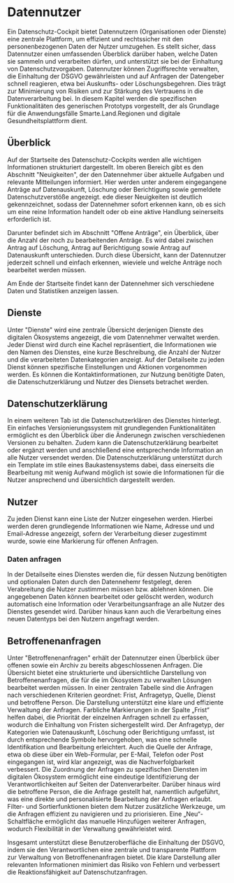 # Datennutzer
Ein Datenschutz-Cockpit bietet Datennutzern (Organisationen oder Dienste) eine zentrale Plattform, um effizient und rechtssicher mit den personenbezogenen Daten der Nutzer umzugehen. Es stellt sicher, dass Datennutzer einen umfassenden Überblick darüber haben, welche Daten sie sammeln und verarbeiten dürfen, und unterstützt sie bei der Einhaltung von Datenschutzvorgaben. Datennutzer können Zugriffsrechte verwalten, die Einhaltung der DSGVO gewährleisten und auf Anfragen der Datengeber schnell reagieren, etwa bei Auskunfts- oder Löschungsbegehren. Dies trägt zur Minimierung von Risiken und zur Stärkung des Vertrauens in die Datenverarbeitung bei. In diesem Kapitel werden die spezifischen Funktionalitäten des generischen Prototyps vorgestellt, der als Grundlage für die Anwendungsfälle Smarte.Land.Regionen und digitale Gesundheitsplattform dient.

## Überblick
Auf der Startseite des Datenschutz-Cockpits werden alle wichtigen Informationen strukturiert dargestellt. Im oberen Bereich gibt es den Abschnitt "Neuigkeiten", der den Datennehmer über aktuelle Aufgaben und relevante Mitteilungen informiert. Hier werden unter anderem eingegangene Anträge auf Datenauskunft, Löschung oder Berichtigung sowie gemeldete Datenschutzverstöße angezeigt. ede dieser Neuigkeiten ist deutlich gekennzeichnet, sodass der Datennehmer sofort erkennen kann, ob es sich um eine reine Information handelt oder ob eine aktive Handlung seinerseits erforderlich ist.

Darunter befindet sich im Abschnitt "Offene Anträge", ein Überblick, über die Anzahl der noch zu bearbeitenden Anträge. Es wird dabei zwischen Antrag auf Löschung, Antrag auf Berichtigung sowie Antrag auf Datenauskunft unterschieden. Durch diese Übersicht, kann der Datennutzer jederzeit schnell und einfach erkennen, wieviele und welche Anträge noch bearbeitet werden müssen.

Am Ende der Startseite findet kann der Datennehmer sich verschiedene Daten und Statistiken anzeigen lassen.

## Dienste

Unter "Dienste" wird eine zentrale Übersicht derjenigen Dienste des digitalen Ökosystems angezeigt, die vom Datennehmer verwaltet werden. Jeder Dienst wird durch eine Kachel repräsentiert, die Informationen wie den Namen des Dienstes, eine kurze Beschreibung, die Anzahl der Nutzer und die verarbeiteten Datenkategorien anzeigt. Auf der Detailseite zu jeden Dienst können spezifische Einstellungen und Aktionen vorgenommen werden. Es können die Kontaktinformationen, zur Nutzung benötigte Daten, die Datenschutzerklärung und Nutzer des Diensets betrachet werden. 


## Datenschutzerklärung

In einem weiteren Tab ist die Datenschutzerklären des Dienstes hinterlegt. Ein einfaches Versionierungssystem mit grundlegenden Funktionalitäten ermöglicht es den Überblick über die Änderunegn zwischen verschiedenen Versionen zu behalten. Zudem kann die Datenschutzerklärung bearbeitet oder ergänzt werden und anschließend eine entsprechende Information an alle Nutzer versendet werden. Die Datenschutzerklärung unterstützt durch ein Template im stile eines Baukastensystems dabei, dass einerseits die Bearbeitung mit wenig Aufwand möglich ist sowie die Informationen für die Nutzer ansprechend und übersichtlich dargestellt werden.

## Nutzer

Zu jeden Dienst kann eine Liste der Nutzer eingesehen werden. Hierbei werden deren grundlegende Informationen wie Name, Adresse und und Email-Adresse angezeigt, sofern der Verarbeitung dieser zugestimmt wurde, sowie eine Markierung für offenen Anfragen. 

### Daten anfragen

In der Detailseite eines Dienstes werden die, für dessen Nutzung benötigten und optionalen Daten durch den Datennehemr festgelegt, deren Verabreitung die Nutzer zustimmen müssen bzw. ablehnen können. Die angegebenen Daten können bearbeitet oder gelöscht werden, wodurch automatisch eine Information oder Verarbeitungsanfrage an alle Nutzer des Dienstes gesendet wird. Darüber hinaus kann auch die Verarbeitung eines neuen Datentyps bei den Nutzern angefragt werden.

## Betroffenenanfragen

Unter "Betroffenenanfragen" erhält der Datennutzer einen Überblick über offenen sowie ein Archiv zu bereits abgeschlossenen Anfragen. Die Übersicht bietet eine strukturierte und übersichtliche Darstellung von Betroffenenanfragen, die für die im Ökosystem zu verwalten Lösungen bearbeitet werden müssen. In einer zentralen Tabelle sind die Anfragen nach verschiedenen Kriterien geordnet: Frist, Anfragetyp, Quelle, Dienst und betroffene Person. Die Darstellung unterstützt eine klare und effiziente Verwaltung der Anfragen.
Farbliche Markierungen in der Spalte „Frist“ helfen dabei, die Priorität der einzelnen Anfragen schnell zu erfassen, wodurch die Einhaltung von Fristen sichergestellt wird. Der Anfragetyp, der Kategorien wie Datenauskunft, Löschung oder Berichtigung umfasst, ist durch entsprechende Symbole hervorgehoben, was eine schnelle Identifikation und Bearbeitung erleichtert. Auch die Quelle der Anfrage, etwa ob diese über ein Web-Formular, per E-Mail, Telefon oder Post eingegangen ist, wird klar angezeigt, was die Nachverfolgbarkeit verbessert.
Die Zuordnung der Anfragen zu spezifischen Diensten im digitalen Ökosystem ermöglicht eine eindeutige Identifizierung der Verantwortlichkeiten auf Seiten der Datenverarbeiter. Darüber hinaus wird die betroffene Person, die die Anfrage gestellt hat, namentlich aufgeführt, was eine direkte und personalisierte Bearbeitung der Anfragen erlaubt.
Filter- und Sortierfunktionen bieten dem Nutzer zusätzliche Werkzeuge, um die Anfragen effizient zu navigieren und zu priorisieren. Eine „Neu“-Schaltfläche ermöglicht das manuelle Hinzufügen weiterer Anfragen, wodurch Flexibilität in der Verwaltung gewährleistet wird.

Insgesamt unterstützt diese Benutzeroberfläche die Einhaltung der DSGVO, indem sie den Verantwortlichen eine zentrale und transparente Plattform zur Verwaltung von Betroffenenanfragen bietet. Die klare Darstellung aller relevanten Informationen minimiert das Risiko von Fehlern und verbessert die Reaktionsfähigkeit auf Datenschutzanfragen.

